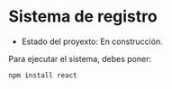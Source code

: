 <h1> Sistema de registro </h1>

- Estado del proyexto: En construcción.

Para ejecutar el sistema, debes poner:

```npm install react ```
